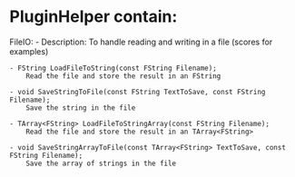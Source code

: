 # PluginHelper contain:

FileIO:
    - Description:
        To handle reading and writing in a file (scores for examples)
      
    - FString LoadFileToString(const FString Filename);
        Read the file and store the result in an FString
      
    - void SaveStringToFile(const FString TextToSave, const FString Filename);
        Save the string in the file
      
    - TArray<FString> LoadFileToStringArray(const FString Filename);
        Read the file and store the result in an TArray<FString>
  
    - void SaveStringArrayToFile(const TArray<FString> TextToSave, const FString Filename);
        Save the array of strings in the file
